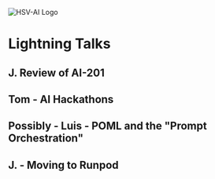 ![HSV-AI Logo](https://hsv.ai/wp-content/uploads/2022/03/logo_v11_2022.png)

# Lightning Talks

## J. Review of AI-201

## Tom - AI Hackathons

## Possibly - Luis - POML and the "Prompt Orchestration" 

## J. - Moving to Runpod